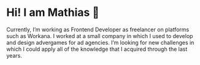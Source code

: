  # Hi! I am Mathias :wave:
 
Currently, I’m working as Frontend Developer as freelancer on platforms such as Workana. I worked at a small company in which I used to develop and design advergames for ad agencies. I’m looking for new challenges in which I could apply all of the knowledge that I acquired through the last years.
